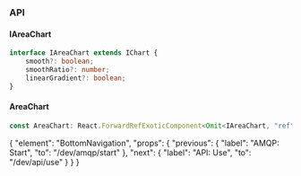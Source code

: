 

### API

#### IAreaChart

```ts
interface IAreaChart extends IChart {
    smooth?: boolean;
    smoothRatio?: number;
    linearGradient?: boolean;
}
```

#### AreaChart

```ts
const AreaChart: React.ForwardRefExoticComponent<Omit<IAreaChart, "ref"> & React.RefAttributes<unknown>>;
```


{
  "element": "BottomNavigation",
  "props": {
    "previous": {
      "label": "AMQP: Start",
      "to": "/dev/amqp/start"
    },
    "next": {
      "label": "API: Use",
      "to": "/dev/api/use"
    }
  }
}